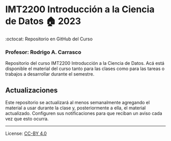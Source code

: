 # IMT2200 Introducción a la Ciencia de Datos :house: 2023
:octocat: Repositorio en GitHub del Curso

### Profesor: Rodrigo A. Carrasco

Repositorio del curso IMT2200 Introducción a la Ciencia de Datos.
Acá está disponible el material del curso tanto para las clases como para las tareas o trabajos a desarrollar durante el semestre.

## Actualizaciones

Este repositorio se actualizará al menos semanalmente agregando el material a usar durante la clase y, posteriormente a ella, el material actualizado. Configuren sus notificaciones para que reciban un aviso cada vez que esto ocurra.

---
License: [CC-BY 4.0](https://creativecommons.org/licenses/by/4.0/)
